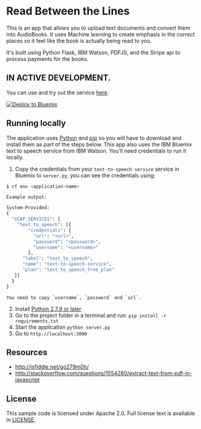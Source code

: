 # Read Between the Lines

This is an app that allows you to upload text documents and convert them into AudioBooks. It uses Machine learning to create emphasis in the correct places so it feel like the book is actually being read to you.

It's built using Python Flask, IBM Watson, PDFJS, and the Stripe api to process payments for the books.

## IN ACTIVE DEVELOPMENT.

You can use and try out the service [here](http://readbtl.mybluemix.net/).

[![Deploy to Bluemix](https://bluemix.net/deploy/button.png)](https://bluemix.net/deploy?repository=https://github.com/DavidAwad/Read-Between-The-Lines)


## Running locally
  The application uses [Python](https://www.python.org) and [pip](https://pip.pypa.io/en/latest/installing.html) so you will have to download and install them as part of the steps below. This app also uses the IBM Bluemix text to speech service from IBM Watson. You'll need credentials to run it locally.

1. Copy the credentials from your `text-to-speech-service` service in Bluemix to `server.py`, you can see the credentials using:

  ```sh
  $ cf env <application-name>
  ```
    Example output:
  ```sh
  System-Provided:
  {
    "VCAP_SERVICES": {
      "text_to_speech": [{
          "credentials": {
            "url": "<url>",
            "password": "<password>",
            "username": "<username>"
          },
        "label": "text_to_speech",
        "name": "text-to-speech-service",
        "plan": "text_to_speech_free_plan"
     }]
    }
  }
  ```

    You need to copy `username`, `password` and `url`.

2. Install [Python 2.7.9 or later](https://www.python.org/downloads/)
3. Go to the project folder in a terminal and run:
  `pip install -r requirements.txt`
4. Start the application
  `python server.py`
5. Go to
  `http://localhost:3000`

## Resources
- http://jsfiddle.net/go279m0h/
- http://stackoverflow.com/questions/1554280/extract-text-from-pdf-in-javascript

## License

  This sample code is licensed under Apache 2.0. Full license text is available in [LICENSE](LICENSE).
